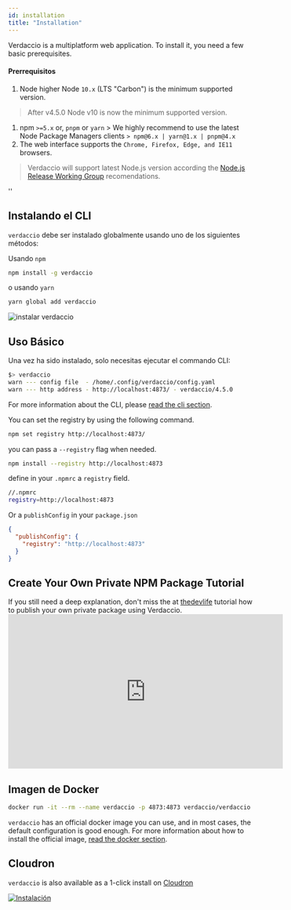 ```yaml
---
id: installation
title: "Installation"
---
```


Verdaccio is a multiplatform web application. To install it, you need a few basic prerequisites.

#### Prerrequisitos

1. Node higher Node `10.x` (LTS "Carbon") is the minimum supported version.

> After v4.5.0 Node v10 is now the minimum supported version.

1. npm `>=5.x` or, `pnpm` or `yarn` > We highly recommend to use the latest Node Package Managers clients `> npm@6.x | yarn@1.x | pnpm@4.x`
2. The web interface supports the `Chrome, Firefox, Edge, and IE11` browsers.

> Verdaccio will support latest Node.js version according the [Node.js Release Working Group](https://github.com/nodejs/Release) recomendations.

<div id="codefund">''</div>

## Instalando el CLI

`verdaccio` debe ser instalado globalmente usando uno de los siguientes métodos:

Usando `npm`

```bash
npm install -g verdaccio
```

o usando `yarn`

```bash
yarn global add verdaccio
```

![instalar verdaccio](assets/install_verdaccio.gif)

## Uso Básico

Una vez ha sido instalado, solo necesitas ejecutar el commando CLI:

```bash
$> verdaccio
warn --- config file  - /home/.config/verdaccio/config.yaml
warn --- http address - http://localhost:4873/ - verdaccio/4.5.0
```

For more information about the CLI, please [read the cli section](cli.md).

You can set the registry by using the following command.

```bash
npm set registry http://localhost:4873/
```

you can pass a `--registry` flag when needed.

```bash
npm install --registry http://localhost:4873
```

define in your `.npmrc` a `registry` field.

```bash
//.npmrc
registry=http://localhost:4873
```

Or a `publishConfig` in your `package.json`

```json
{
  "publishConfig": {
    "registry": "http://localhost:4873"
  }
}
```

## Create Your Own Private NPM Package Tutorial

If you still need a deep explanation, don't miss the at [thedevlife](https://mybiolink.co/thedevlife) tutorial how to publish your own private package using Verdaccio. <iframe width="560" height="315" src="https://www.youtube.com/embed/Co0RwdpEsag" frameborder="0" allow="accelerometer; autoplay; encrypted-media; gyroscope; picture-in-picture" allowfullscreen mark="crwd-mark"></iframe> 

## Imagen de Docker

```bash
docker run -it --rm --name verdaccio -p 4873:4873 verdaccio/verdaccio
```

`verdaccio` has an official docker image you can use, and in most cases, the default configuration is good enough. For more information about how to install the official image, [read the docker section](docker.md).

## Cloudron

`verdaccio` is also available as a 1-click install on [Cloudron](https://cloudron.io)

[![Instalación](https://cloudron.io/img/button.svg)](https://cloudron.io/button.html?app=org.eggertsson.verdaccio)